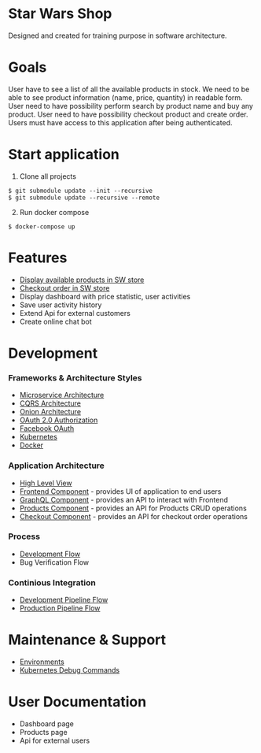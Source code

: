 # Star Wars Shop
Designed and created for training purpose in software architecture.
# Goals
User have to see a list of all the available products in stock. 
We need to be able to see product information (name, price, quantity) in readable form.
User need to have possibility perform search by product name and buy any product.
User need to have possibility checkout product and create order. 
Users must have access to this application after being authenticated.

# Start application
1. Clone all projects
  ```
  $ git submodule update --init --recursive
  $ git submodule update --recursive --remote
  ```
2. Run docker compose 
  ```
  $ docker-compose up
  ```


# Features
  * [Display available products in SW store](https://github.com/khdevnet/sw/wiki/Display-available-products-on-warehouse)
  * [Checkout order in SW store](https://github.com/khdevnet/sw/wiki/Display-available-products-on-warehouse)
  * Display dashboard with price statistic, user activities
  * Save user activity history
  * Extend Api for external customers
  * Create online chat bot
  
# Development
### Frameworks & Architecture Styles
  * [Microservice Architecture](https://martinfowler.com/articles/microservices.html)
  * [CQRS Architecture](https://martinfowler.com/bliki/CQRS.html)
  * [Onion Architecture](https://jeffreypalermo.com/2008/07/the-onion-architecture-part-1/)
  * [OAuth 2.0 Authorization](https://tools.ietf.org/html/rfc6749)
  * [Facebook OAuth](https://github.com/khdevnet/warehouse/wiki/Development-Task-Flow)
  * [Kubernetes](https://kubernetes.io/)
  * [Docker](https://www.docker.com/)
  
### Application Architecture
  * [High Level View](https://github.com/khdevnet/warehouse/wiki/High-Level-Architecture-View)
  * [Frontend Component](https://github.com/khdevnet/sw-frontend) - provides UI of application to end users
  * [GraphQL Component](https://github.com/khdevnet/sw-graphql) - provides an API to interact with Frontend
  * [Products Component](https://github.com/khdevnet/sw-products) - provides an API for Products CRUD operations
  * [Checkout Component](https://github.com/khdevnet/sw-checkout) - provides an API for checkout order operations

### Process
  * [Development Flow](https://github.com/khdevnet/warehouse/wiki/Development-Task-Flow)
  * Bug Verification Flow
  
### Continious Integration
  * [Development Pipeline Flow](https://github.com/khdevnet/warehouse/wiki/Development-Pipeline-Flow)
  * [Production Pipeline Flow](https://github.com/khdevnet/warehouse/wiki/Production-Pipeline-Flow)
  
# Maintenance & Support
  * [Environments](https://github.com/khdevnet/warehouse/wiki/Environments)
  * [Kubernetes Debug Commands](https://github.com/khdevnet/warehouse/wiki/Kubernetes-Debug-Commands)
  
# User Documentation
  * Dashboard page
  * Products page
  * Api for external users
